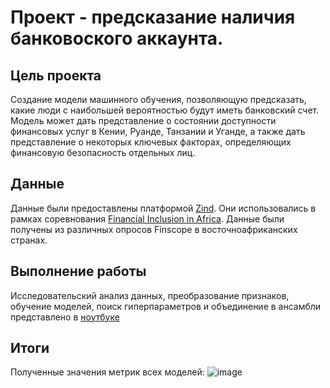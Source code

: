 # Проект - предсказание наличия банковоского аккаунта.

## Цель проекта
Cоздание модели машинного обучения, позволяющую предсказать, какие люди с наибольшей вероятностью будут иметь банковский счет. \
Модель может дать представление о состоянии доступности финансовых услуг в Кении, Руанде, Танзании и Уганде, а также дать представление о некоторых ключевых факторах, определяющих финансовую безопасность отдельных лиц.
## Данные
Данные были предоставлены платформой [Zind](https://zindi.africa/). Они использовались в рамках соревнования [Financial Inclusion in Africa](https://zindi.africa/competitions/financial-inclusion-in-africa). Данные были получены из различных опросов Finscope в восточноафриканских странах.
## Выполнение работы
Исследовательский анализ данных, преобразование признаков, обучение моделей, поиск гиперпараметров и объединение в ансамбли представлено в [ноутбуке](https://github.com/NaumovGerman/Projects/blob/main/bank_accounts/affrica.ipynb)
## Итоги
Полученные значения метрик всех моделей:
![image](https://github.com/NaumovGerman/Projects/assets/90508172/097448b5-81ae-488b-8dbc-9c451c093c3c)
